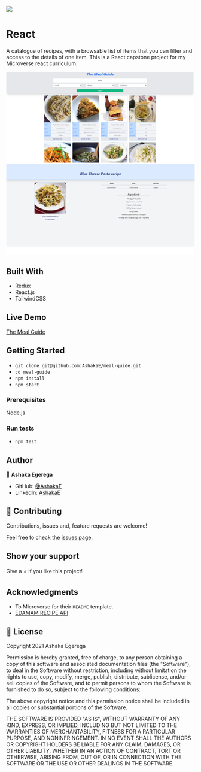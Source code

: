 ![](https://img.shields.io/badge/Microverse-blueviolet)

# React 
A catalogue of recipes, with a browsable list of items that you can filter and access to the details of one item. This is a React capstone project for my Microverse react curriculum.
> 
<p align="center">
  
  <img src="./src/assets/img/shot1.png" >
  <img src="./src/assets/img/shot2.png" >
  
</p>

## Built With

- Redux
- React.js
- TailwindCSS

## Live Demo

[The Meal Guide](https://meal-guide.herokuapp.com/)

## Getting Started

- `git clone git@github.com:AshakaE/meal-guide.git`
- `cd meal-guide`
- `npm install`
- `npm start`

### Prerequisites

Node.js

### Run tests

- `npm test`

## Author

👤 **Ashaka Egerega**

- GitHub: [@AshakaE](https://github.com/AshakaE)
- LinkedIn: [AshakaE](https://www.linkedin.com/in/AshakaE/)

## 🤝 Contributing

Contributions, issues and, feature requests are welcome!

Feel free to check the [issues page](https://github.com/AshakaE/meal-guide/issues).

## Show your support

Give a ⭐️ if you like this project!

## Acknowledgments

- To Microverse for their `README` template.
- [EDAMAM RECIPE API](https://developer.edamam.com/edamam-docs-recipe-api)

## 📝 License

Copyright 2021 Ashaka Egerega

Permission is hereby granted, free of charge, to any person obtaining a copy of this software and associated documentation files (the "Software"), to deal in the Software without restriction, including without limitation the rights to use, copy, modify, merge, publish, distribute, sublicense, and/or sell copies of the Software, and to permit persons to whom the Software is furnished to do so, subject to the following conditions:

The above copyright notice and this permission notice shall be included in all copies or substantial portions of the Software.

THE SOFTWARE IS PROVIDED "AS IS", WITHOUT WARRANTY OF ANY KIND, EXPRESS, OR IMPLIED, INCLUDING BUT NOT LIMITED TO THE WARRANTIES OF MERCHANTABILITY, FITNESS FOR A PARTICULAR PURPOSE, AND NONINFRINGEMENT. IN NO EVENT SHALL THE AUTHORS OR COPYRIGHT HOLDERS BE LIABLE FOR ANY CLAIM, DAMAGES, OR OTHER LIABILITY, WHETHER IN AN ACTION OF CONTRACT, TORT OR OTHERWISE, ARISING FROM, OUT OF, OR IN CONNECTION WITH THE SOFTWARE OR THE USE OR OTHER DEALINGS IN THE SOFTWARE.

